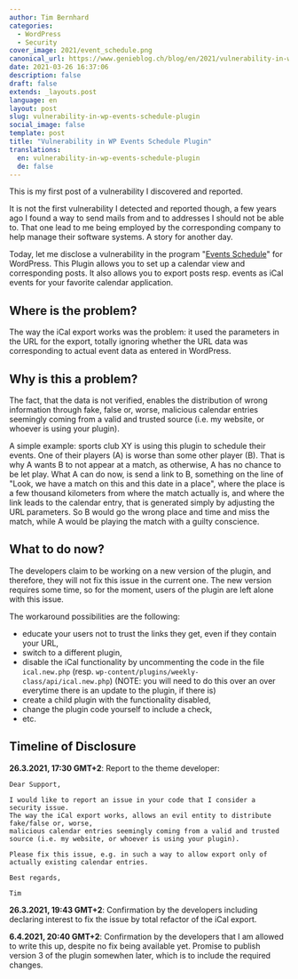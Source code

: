 ```yaml
---
author: Tim Bernhard
categories:
  - WordPress
  - Security
cover_image: 2021/event_schedule.png
canonical_url: https://www.genieblog.ch/blog/en/2021/vulnerability-in-wp-events-schedule-plugin
date: 2021-03-26 16:37:06
description: false
draft: false
extends: _layouts.post
language: en
layout: post
slug: vulnerability-in-wp-events-schedule-plugin
social_image: false
template: post
title: "Vulnerability in WP Events Schedule Plugin"
translations:
  en: vulnerability-in-wp-events-schedule-plugin
  de: false
---
```


This is my first post of a vulnerability I discovered and reported.

It is not the first vulnerability I detected and reported though,
a few years ago I found a way to send mails from and to addresses I should not be able to.
That one lead to me being employed by the corresponding company to help manage their software systems.
A story for another day.

Today, let me disclose a vulnerability in the program "[Events Schedule](https://demo.curlythemes.com/timetable-wordpress-plugin/)" for WordPress.
This Plugin allows you to set up a calendar view and corresponding posts.
It also allows you to export posts resp. events as iCal events for your favorite calendar application.

## Where is the problem?

The way the iCal export works was the problem: it used the parameters in the URL for the export, totally ignoring whether the URL data
was corresponding to actual event data as entered in WordPress.

## Why is this a problem?

The fact, that the data is not verified, enables the distribution of wrong information through fake, false or, worse,
malicious calendar entries seemingly coming from a valid and trusted source (i.e. my website, or whoever is using your plugin).

A simple example:
sports club XY is using this plugin to schedule their events.
One of their players (A) is worse than some other player (B).
That is why A wants B to not appear at a match, as otherwise, A has no chance to be let play.
What A can do now, is send a link to B, something on the line of
"Look, we have a match on this and this date in a place",
where the place is a few thousand kilometers from where the match actually is,
and where the link leads to the calendar entry, that is generated simply by adjusting the URL parameters.
So B would go the wrong place and time and miss the match, 
while A would be playing the match with a guilty conscience.

## What to do now?

The developers claim to be working on a new version of the plugin, and therefore, they will not fix this issue in the current one.
The new version requires some time, so for the moment, users of the plugin are left alone with this issue.

The workaround possibilities are the following: 

- educate your users not to trust the links they get, even if they contain your URL,
- switch to a different plugin,
- disable the iCal functionality by uncommenting the code in the file `ical.new.php` (resp. `wp-content/plugins/weekly-class/api/ical.new.php`) (NOTE: you will need to do this over an over everytime there is an update to the plugin, if there is)
- create a child plugin with the functionality disabled,
- change the plugin code yourself to include a check,
- etc.

## Timeline of Disclosure

**26.3.2021, 17:30 GMT+2**: Report to the theme developer:

```
Dear Support,

I would like to report an issue in your code that I consider a security issue.
The way the iCal export works, allows an evil entity to distribute fake/false or, worse,
malicious calendar entries seemingly coming from a valid and trusted source (i.e. my website, or whoever is using your plugin).

Please fix this issue, e.g. in such a way to allow export only of actually existing calendar entries.

Best regards,

Tim
```

**26.3.2021, 19:43 GMT+2**: Confirmation by the developers including declaring interest to fix the issue by total refactor of the iCal export.

**6.4.2021, 20:40 GMT+2**: Confirmation by the developers that I am allowed to write this up, despite no fix being available yet. Promise to publish version 3 of the plugin somewhen later, which is to include the required changes.
